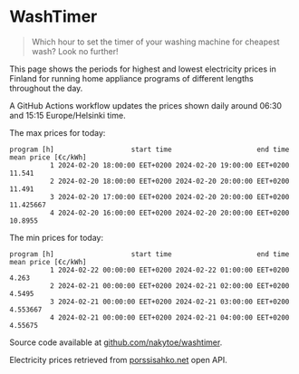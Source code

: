 
# WashTimer

> Which hour to set the timer of your washing machine for cheapest wash? Look no further!

This page shows the periods for highest and lowest electricity prices in Finland 
for running home appliance programs of different lengths throughout the day. 

A GitHub Actions workflow updates the prices shown daily around 06:30 and 15:15 Europe/Helsinki time.

The max prices for today:

	program [h]                   start time                     end time mean price [€c/kWh]
	          1 2024-02-20 18:00:00 EET+0200 2024-02-20 19:00:00 EET+0200              11.541
	          2 2024-02-20 18:00:00 EET+0200 2024-02-20 20:00:00 EET+0200              11.491
	          3 2024-02-20 17:00:00 EET+0200 2024-02-20 20:00:00 EET+0200           11.425667
	          4 2024-02-20 16:00:00 EET+0200 2024-02-20 20:00:00 EET+0200             10.8955

The min prices for today:

	program [h]                   start time                     end time mean price [€c/kWh]
	          1 2024-02-22 00:00:00 EET+0200 2024-02-22 01:00:00 EET+0200               4.263
	          2 2024-02-21 00:00:00 EET+0200 2024-02-21 02:00:00 EET+0200              4.5495
	          3 2024-02-21 00:00:00 EET+0200 2024-02-21 03:00:00 EET+0200            4.553667
	          4 2024-02-21 00:00:00 EET+0200 2024-02-21 04:00:00 EET+0200             4.55675


Source code available at [github.com/nakytoe/washtimer](https://github.com/nakytoe/washtimer).

Electricity prices retrieved from [porssisahko.net](https://porssisahko.net/api) open API.
